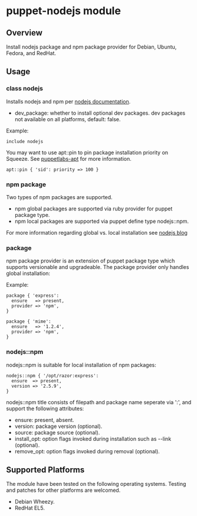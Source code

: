 # puppet-nodejs module

## Overview

Install nodejs package and npm package provider for Debian, Ubuntu, Fedora, and RedHat.

## Usage

### class nodejs

Installs nodejs and npm per [nodejs documentation](https://github.com/joyent/node/wiki/Installing-Node.js-via-package-manager).

* dev_package: whether to install optional dev packages. dev packages not available on all platforms, default: false.

Example:

    include nodejs

You may want to use apt::pin to pin package installation priority on Squeeze. See [puppetlabs-apt](https://github.com/puppetlabs/puppetlabs-apt) for more information.

    apt::pin { 'sid': priority => 100 }

### npm package

Two types of npm packages are supported.

* npm global packages are supported via ruby provider for puppet package type.
* npm local packages are supported via puppet define type nodejs::npm.

For more information regarding global vs. local installation see [nodejs blog](http://blog.nodejs.org/2011/03/23/npm-1-0-global-vs-local-installation/)

### package
npm package provider is an extension of puppet package type which supports versionable and upgradeable. The package provider only handles global installation:

Example:

    package { 'express':
      ensure   => present,
      provider => 'npm',
    }
    
    package { 'mime':
      ensure   => '1.2.4',
      provider => 'npm',
    }

### nodejs::npm
nodejs::npm is suitable for local installation of npm packages:

    nodejs::npm { '/opt/razor:express':
      ensure  => present,
      version => '2.5.9',
    }

nodejs::npm title consists of filepath and package name seperate via ':', and support the following attributes:

* ensure: present, absent.
* version: package version (optional).
* source: package source (optional).
* install_opt: option flags invoked during installation such as --link (optional).
* remove_opt: option flags invoked during removal (optional).

## Supported Platforms

The module have been tested on the following operating systems. Testing and patches for other platforms are welcomed.

* Debian Wheezy.
* RedHat EL5.
